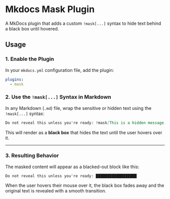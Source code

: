 # Mkdocs Mask Plugin

A MkDocs plugin that adds a custom `!mask[...]` syntax to hide text behind a black box until hovered.

## Usage

### 1. Enable the Plugin

In your `mkdocs.yml` configuration file, add the plugin:

```yaml
plugins:
  - mask
```

### 2. Use the `!mask[...]` Syntax in Markdown

In any Markdown (`.md`) file, wrap the sensitive or hidden text using the `!mask[...]` syntax:

```markdown
Do not reveal this unless you're ready: !mask[This is a hidden message].
```

This will render as a **black box** that hides the text until the user hovers over it.

---

### 3. Resulting Behavior

The masked content will appear as a blacked-out block like this:

```
Do not reveal this unless you're ready: ██████████████████
```

When the user hovers their mouse over it, the black box fades away and the original text is revealed with a smooth transition.

